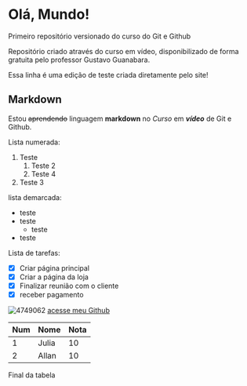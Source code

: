 # Olá, Mundo!
 Primeiro repositório versionado do curso do Git e Github

 Repositório criado através do curso em vídeo, disponibilizado de forma gratuita pelo professor Gustavo Guanabara.

Essa linha é uma edição de teste criada diretamente pelo site!

## Markdown
Estou ~~aprendendo~~ linguagem **markdown** no *Curso* em __*vídeo*__ de Git e Github.

Lista numerada:

1. Teste
   1. Teste 2
   2. Teste 4
1. Teste 3

lista demarcada:

* teste
* teste
   * teste
* teste

Lista de tarefas:

- [x] Criar página principal
- [x] Criar a página da loja
- [x] Finalizar reunião com o cliente
- [x] receber pagamento

![4749062](https://user-images.githubusercontent.com/94229184/143328144-ba22d074-a518-4bcb-8975-8597e9b71301.png)
[acesse meu Github](https://github.com/AllJonesFB)

Num | Nome | Nota 
---|---|---
1 | Julia | 10
2 | Allan | 10

Final da tabela

